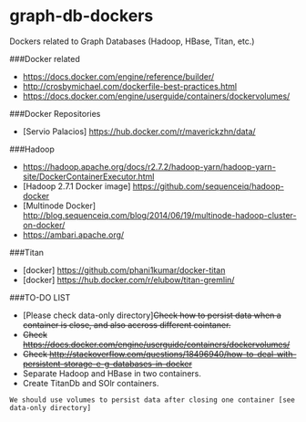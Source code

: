 # graph-db-dockers
Dockers related to Graph Databases (Hadoop, HBase, Titan, etc.)

###Docker related
* https://docs.docker.com/engine/reference/builder/
* http://crosbymichael.com/dockerfile-best-practices.html
* https://docs.docker.com/engine/userguide/containers/dockervolumes/

###Docker Repositories
* [Servio Palacios] https://hub.docker.com/r/maverickzhn/data/

###Hadoop
* https://hadoop.apache.org/docs/r2.7.2/hadoop-yarn/hadoop-yarn-site/DockerContainerExecutor.html
* [Hadoop 2.7.1 Docker image] https://github.com/sequenceiq/hadoop-docker
* [Multinode Docker] http://blog.sequenceiq.com/blog/2014/06/19/multinode-hadoop-cluster-on-docker/
* https://ambari.apache.org/

###Titan
* [docker] https://github.com/phani1kumar/docker-titan
* [docker] https://hub.docker.com/r/elubow/titan-gremlin/

###TO-DO LIST
* [Please check data-only directory]~~Check how to persist data when a container is close, and also accross different cointaner.~~
* ~~Check https://docs.docker.com/engine/userguide/containers/dockervolumes/~~
* ~~Check http://stackoverflow.com/questions/18496940/how-to-deal-with-persistent-storage-e-g-databases-in-docker~~
* Separate Hadoop and HBase in two containers.
* Create TitanDb and SOlr containers.

```
We should use volumes to persist data after closing one container [see data-only directory]
```
